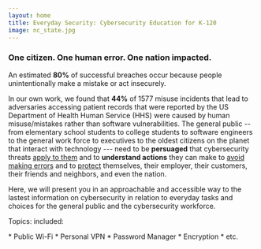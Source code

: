```yaml
---
layout: home
title: Everyday Security: Cybersecurity Education for K-120
image: nc_state.jpg
---
```

<h3>One citizen. One human error. One <storng>nation</strong> impacted.</h3>
<p>An estimated <strong>80%</strong> of successful breaches occur because people unintentionally make a mistake or act insecurely.</p>
<p>In our own work, we found that <strong>44%</strong> of 1577 misuse incidents that lead to adversaries accessing patient records that were reported by the US Department of Health Human Service (HHS) were caused by human misuse/mistakes rather than software vulnerabilities. The general public -- from elementary school students to college students to software engineers to the general work force to executives to the oldest citizens on the planet that interact with technology --- need to be <strong>persuaged</strong> that cybersecurity threats <u>apply to them</u> and to <strong>understand actions</strong> they can make to <u>avoid making errors</u> and to <u>protect</u> themselves, their employer, their customers, their friends and neighbors, and even the nation.</p>

<p>Here, we will present you in an approachable and accessible way to the lastest information on cybersecurity in relation to everyday tasks and choices for the general public and the cybersecurity workforce.</p>

<p>Topics: included:</p>
* Public Wi-Fi
* Personal VPN
* Password Manager
* Encryption
* etc.
